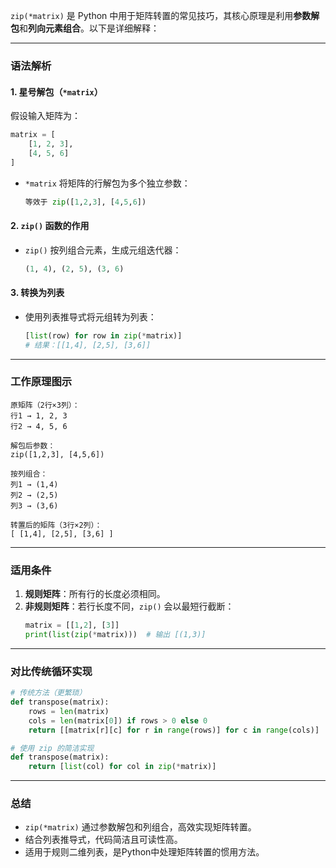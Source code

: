 `zip(*matrix)` 是 Python 中用于矩阵转置的常见技巧，其核心原理是利用**参数解包**和**列向元素组合**。以下是详细解释：

---

### **语法解析**
#### 1. **星号解包**（`*matrix`）
假设输入矩阵为：
```python
matrix = [
    [1, 2, 3],
    [4, 5, 6]
]
```
- `*matrix` 将矩阵的行解包为多个独立参数：
  ```python
  等效于 zip([1,2,3], [4,5,6])
  ```

#### 2. **`zip()` 函数的作用**
- `zip()` 按列组合元素，生成元组迭代器：
  ```python
  (1, 4), (2, 5), (3, 6)
  ```

#### 3. **转换为列表**
- 使用列表推导式将元组转为列表：
  ```python
  [list(row) for row in zip(*matrix)]
  # 结果：[[1,4], [2,5], [3,6]]
  ```

---

### **工作原理图示**
```text
原矩阵（2行×3列）：
行1 → 1, 2, 3
行2 → 4, 5, 6

解包后参数：
zip([1,2,3], [4,5,6])

按列组合：
列1 → (1,4)
列2 → (2,5)
列3 → (3,6)

转置后的矩阵（3行×2列）：
[ [1,4], [2,5], [3,6] ]
```

---

### **适用条件**
1. **规则矩阵**：所有行的长度必须相同。
2. **非规则矩阵**：若行长度不同，`zip()` 会以最短行截断：
   ```python
   matrix = [[1,2], [3]]
   print(list(zip(*matrix)))  # 输出 [(1,3)]
   ```

---

### **对比传统循环实现**
```python
# 传统方法（更繁琐）
def transpose(matrix):
    rows = len(matrix)
    cols = len(matrix[0]) if rows > 0 else 0
    return [[matrix[r][c] for r in range(rows)] for c in range(cols)]

# 使用 zip 的简洁实现
def transpose(matrix):
    return [list(col) for col in zip(*matrix)]
```

---

### **总结**
- `zip(*matrix)` 通过参数解包和列组合，高效实现矩阵转置。
- 结合列表推导式，代码简洁且可读性高。
- 适用于规则二维列表，是Python中处理矩阵转置的惯用方法。